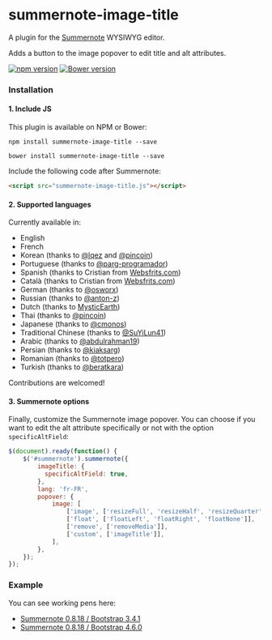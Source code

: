 # summernote-image-title
A plugin for the [Summernote](https://github.com/summernote/summernote/) WYSIWYG editor.

Adds a button to the image popover to edit title and alt attributes.

[![npm version](https://badge.fury.io/js/summernote-image-title.svg)](http://badge.fury.io/js/summernote-image-title)
[![Bower version](https://badge.fury.io/bo/summernote-image-title.svg)](https://badge.fury.io/bo/summernote-image-title)

### Installation

#### 1. Include JS

This plugin is available on NPM or Bower:

```
npm install summernote-image-title --save
```

```
bower install summernote-image-title --save
```

Include the following code after Summernote:

```html
<script src="summernote-image-title.js"></script>
```

#### 2. Supported languages

Currently available in:
- English
- French
- Korean (thanks to [@lqez](https://github.com/lqez) and [@pincoin](https://github.com/pincoin))
- Portuguese (thanks to [@parg-programador](https://github.com/parg-programador))
- Spanish (thanks to Cristian from [Websfrits.com](http://www.websfrits.com/))
- Català (thanks to Cristian from [Websfrits.com](http://www.websfrits.com/))
- German (thanks to [@osworx](https://github.com/osworx))
- Russian (thanks to [@anton-z](https://github.com/anton-z))
- Dutch (thanks to [MysticEarth](https://github.com/MysticEarth))
- Thai (thanks to [@pincoin](https://github.com/pincoin))
- Japanese (thanks to [@cmonos](https://github.com/cmonos))
- Traditional Chinese (thanks to [@SuYiLun41](https://github.com/SuYiLun41))
- Arabic (thanks to [@abdulrahman19](https://github.com/abdulrahman19))
- Persian (thanks to [@kiaksarg](https://github.com/kiaksarg))
- Romanian (thanks to [@totpero](https://github.com/totpero))
- Turkish (thanks to [@beratkara](https://github.com/beratkara))

Contributions are welcomed!

#### 3. Summernote options

Finally, customize the Summernote image popover.
You can choose if you want to edit the alt attribute specifically or not with the option `specificAltField`:

```javascript
$(document).ready(function() {
    $('#summernote').summernote({
        imageTitle: {
          specificAltField: true,
        },
        lang: 'fr-FR',
        popover: {
            image: [
                ['image', ['resizeFull', 'resizeHalf', 'resizeQuarter', 'resizeNone']],
                ['float', ['floatLeft', 'floatRight', 'floatNone']],
                ['remove', ['removeMedia']],
                ['custom', ['imageTitle']],
            ],
        },
    });
});
```

### Example

You can see working pens here:
- [Summernote 0.8.18 / Bootstrap 3.4.1](http://codepen.io/asiffermann/pen/EKvMMm?editors=1010)
- [Summernote 0.8.18 / Bootstrap 4.6.0](http://codepen.io/asiffermann/pen/XorJOB?editors=1010)

